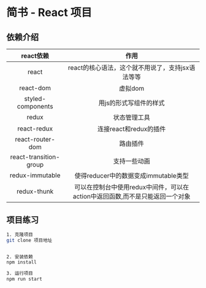 # 简书 - React 项目

## 依赖介绍

react依赖|作用
:---------:|:--------:
react|react的核心语法，这个就不用说了，支持jsx语法等等
react-dom|虚拟dom
styled-components|用js的形式写组件的样式
redux|状态管理工具
react-redux|连接react和redux的插件
react-router-dom|路由插件
react-transition-group|支持一些动画
redux-immutable|使得reducer中的数据变成immutable类型
redux-thunk|可以在控制台中使用redux中间件，可以在action中返回函数,而不是只能返回一个对象

## 项目练习

```bash
1. 克隆项目
git clone 项目地址


2. 安装依赖
npm install

3. 运行项目
npm run start
```
